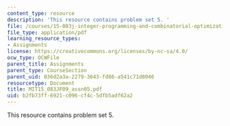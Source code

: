 ```yaml
---
content_type: resource
description: 'This resource contains problem set 5. '
file: /courses/15-083j-integer-programming-and-combinatorial-optimization-fall-2009/b2fb73ff6921c096cf4c5dfb5adf62a2_MIT15_083JF09_assn05.pdf
file_type: application/pdf
learning_resource_types:
- Assignments
license: https://creativecommons.org/licenses/by-nc-sa/4.0/
ocw_type: OCWFile
parent_title: Assignments
parent_type: CourseSection
parent_uid: 036d2a3a-2279-3643-fd86-a541c71d8046
resourcetype: Document
title: MIT15_083JF09_assn05.pdf
uid: b2fb73ff-6921-c096-cf4c-5dfb5adf62a2
---
```

This resource contains problem set 5. 